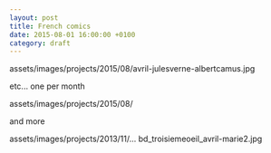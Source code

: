 ```yaml
---
layout: post
title: French comics
date: 2015-08-01 16:00:00 +0100
category: draft
---
```


assets/images/projects/2015/08/avril-julesverne-albertcamus.jpg

etc... one per month

assets/images/projects/2015/08/

and more

assets/images/projects/2013/11/... bd_troisiemeoeil_avril-marie2.jpg
